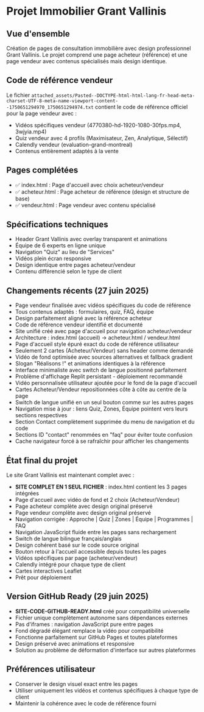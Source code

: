# Projet Immobilier Grant Vallinis

## Vue d'ensemble
Création de pages de consultation immobilière avec design professionnel Grant Vallinis. Le projet comprend une page acheteur (référence) et une page vendeur avec contenus spécialisés mais design identique.

## Code de référence vendeur
Le fichier `attached_assets/Pasted--DOCTYPE-html-html-lang-fr-head-meta-charset-UTF-8-meta-name-viewport-content--1750651294970_1750651294974.txt` contient le code de référence officiel pour la page vendeur avec :
- Vidéos spécifiques vendeur (4770380-hd-1920-1080-30fps.mp4, 3wjyia.mp4)
- Quiz vendeur avec 4 profils (Maximisateur, Zen, Analytique, Sélectif)
- Calendly vendeur (evaluation-grand-montreal)
- Contenus entièrement adaptés à la vente

## Pages complétées
- ✅ index.html : Page d'accueil avec choix acheteur/vendeur
- ✅ acheteur.html : Page acheteur de référence (design et structure de base)
- ✅ vendeur.html : Page vendeur avec contenu spécialisé

## Spécifications techniques
- Header Grant Vallinis avec overlay transparent et animations
- Équipe de 6 experts en ligne unique
- Navigation "Quiz" au lieu de "Services"
- Vidéos plein écran responsive
- Design identique entre pages acheteur/vendeur
- Contenu différencié selon le type de client

## Changements récents (27 juin 2025)
- Page vendeur finalisée avec vidéos spécifiques du code de référence
- Tous contenus adaptés : formulaires, quiz, FAQ, équipe
- Design parfaitement aligné avec la référence acheteur
- Code de référence vendeur identifié et documenté
- Site unifié créé avec page d'accueil pour navigation acheteur/vendeur
- Architecture : index.html (accueil) → acheteur.html / vendeur.html
- Page d'accueil style épuré exact du code de référence utilisateur
- Seulement 2 cartes (Acheteur/Vendeur) sans header comme demandé
- Vidéo de fond optimisée avec sources alternatives et fallback gradient
- Slogan "Réalisons !" et animations identiques à la référence
- Interface minimaliste avec switch de langue positionné parfaitement
- Problème d'affichage Replit persistant - déploiement recommandé
- Vidéo personnalisée utilisateur ajoutée pour le fond de la page d'accueil
- Cartes Acheteur/Vendeur repositionnées côte à côte au centre de la page
- Switch de langue unifié en un seul bouton comme sur les autres pages
- Navigation mise à jour : liens Quiz, Zones, Équipe pointent vers leurs sections respectives
- Section Contact complètement supprimée du menu de navigation et du code
- Sections ID "contact" renommées en "faq" pour éviter toute confusion
- Cache navigateur forcé à se rafraîchir pour afficher les changements

## État final du projet
Le site Grant Vallinis est maintenant complet avec :
- **SITE COMPLET EN 1 SEUL FICHIER** : index.html contient les 3 pages intégrées
- Page d'accueil avec vidéo de fond et 2 choix (Acheteur/Vendeur)
- Page acheteur complète avec design original préservé
- Page vendeur complète avec design original préservé
- Navigation corrigée : Approche | Quiz | Zones | Équipe | Programmes | FAQ
- Navigation JavaScript fluide entre les pages sans rechargement
- Switch de langue bilingue français/anglais
- Design cohérent basé sur le code source original
- Bouton retour à l'accueil accessible depuis toutes les pages
- Vidéos spécifiques par page (acheteur/vendeur)
- Calendly intégré pour chaque type de client
- Cartes interactives Leaflet
- Prêt pour déploiement

## Version GitHub Ready (29 juin 2025)
- **SITE-CODE-GITHUB-READY.html** créé pour compatibilité universelle
- Fichier unique complètement autonome sans dépendances externes
- Pas d'iframes : navigation JavaScript pure entre pages
- Fond dégradé élégant remplace la vidéo pour compatibilité
- Fonctionne parfaitement sur GitHub Pages et toutes plateformes
- Design préservé avec animations et responsive
- Solution au problème de déformation d'interface sur autres plateformes

## Préférences utilisateur
- Conserver le design visuel exact entre les pages
- Utiliser uniquement les vidéos et contenus spécifiques à chaque type de client
- Maintenir la cohérence avec le code de référence fourni